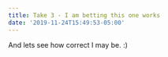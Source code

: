 ```yaml
---
title: Take 3 - I am betting this one works
date: '2019-11-24T15:49:53-05:00'
---
```

And lets see how correct I may be. :)
